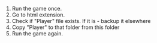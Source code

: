 1) Run the game once.
2) Go to html extension.
3) Check if "Player" file exists. If it is - backup it elsewhere
4) Copy "Player" to that folder from this folder
5) Run the game again.

